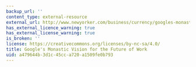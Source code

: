```yaml
---
backup_url: ''
content_type: external-resource
external_url: http://www.newyorker.com/business/currency/googles-monastic-vision-for-the-future-of-work
has_external_licence_warning: true
has_external_license_warning: true
is_broken: ''
license: https://creativecommons.org/licenses/by-nc-sa/4.0/
title: Google's Monastic Vision for the Future of Work
uid: a479644b-3d1c-45cc-a720-a1509fe0b793
---
```

